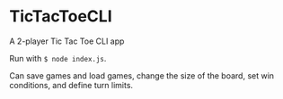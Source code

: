 # TicTacToeCLI
A 2-player Tic Tac Toe CLI app

Run with `$ node index.js`.

Can save games and load games, change the size of the board, set win conditions, and define turn limits. 
